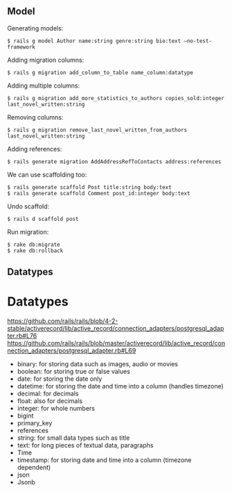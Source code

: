 ## Model

Generating models:
```
$ rails g model Author name:string genre:string bio:text —no-test-framework
```

Adding migration columns:
```
$ rails g migration add_column_to_table name_column:datatype
```

Adding multiple columns:
```
$ rails g migration add_more_statistics_to_authors copies_sold:integer last_novel_written:string
```

Removing columns:
```
$ rails g migration remove_last_novel_written_from_authors last_novel_written:string 
```

Adding references:
```
$ rails generate migration AddAddressRefToContacts address:references
```

We can use scaffolding too:
```
$ rails generate scaffold Post title:string body:text
$ rails generate scaffold Comment post_id:integer body:text
```

Undo scaffold:
```
$ rails d scaffold post
```

Run migration:

```
$ rake db:migrate
$ rake db:rollback
```

## Datatypes

# Datatypes

https://github.com/rails/rails/blob/4-2-stable/activerecord/lib/active_record/connection_adapters/postgresql_adapter.rb#L76
https://github.com/rails/rails/blob/master/activerecord/lib/active_record/connection_adapters/postgresql_adapter.rb#L69


- binary: for storing data such as images, audio or movies
- boolean: for storing true or false values
- date: for storing the date only
- datetime: for storing the date and time into a column (handles timezone)
- decimal: for decimals
- float: also for decimals
- integer: for whole numbers
- bigint
- primary_key
- references
- string: for small data types such as title
- text: for long pieces of textual data, paragraphs
- Time
- timestamp: for storing date and time into a column (timezone dependent)
- json
- Jsonb
